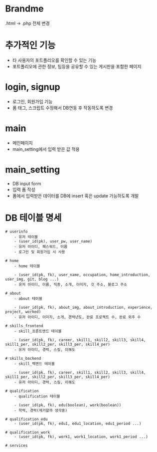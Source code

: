 ﻿# Brandme
.html -> .php 전체 변경


# 추가적인 기능
- 타 사용자의 포트폴리오를 확인할 수 있는 기능
- 포트폴리오에 관한 정보, 팁등을 공유할 수 있는 게시판을 포함한 페이지


# login, signup
- 로그인, 회원가입 기능
- 폼 태그, 스크립트 수정해서 DB연동 후 작동하도록 변경

# main 
- 메인페이지
- main_setting에서 입력 받은 값 적용

# main_setting
- DB input form
- 입력 폼 작성
- 폼에서 입력받은 데이터를 DB에 insert 혹은 update 가능하도록 개발


# DB 테이블 명세

    # userinfo 
        - 유저 테이블
        - (user_id(pk), user_pw, user_name)
        - 유저 아이디, 패스워드, 이름
        - 로그인 및 회원가입 시 사용

    # home 
        - home 테이블

        - (user_id(pk, fk), user_name, occupation, home_introduction, user_img, git, blog ...)
        - 유저 아이디, 이름, 직종, 소개, 이미지, 깃 주소, 블로그 주소

    # about 
        - about 테이블

        - (user_id(pk, fk), about_img, about_introduction, experience, project, worked)
        - 유저 아이디, 이미지, 소개, 경력년도, 완료 프로젝트 수, 완료 외주 수

    # skills_frontend
        - skill_프론트앤드 테이블

        - (user_id(pk, fk), career, skill1, skill2, skill3, skill4, skill1_per, skill2_per, skill3_per, skill4_per)
        - 유저 아이디, 경력, 스킬, 이해도

    # skills_backend
        - skill_백앤드 테이블

        - (user_id(pk, fk), career, skill1, skill2, skill3, skill4, skill1_per, skill2_per, skill3_per, skill4_per)
        - 유저 아이디, 경력, 스킬, 이해도

    # qualification 
        - qualification 테이블

        - (user_id(pk, fk), edu(boolean), work(boolean))
        - 학력, 경력(제거할까 생각중)

    # qualification_edu 
        - (user_id(pk, fk), edu1, edu1_location, edu1_period ...)

    # qualification_work 
        - (user_id(pk, fk), work1, work1_location, work1_period ...)

    # services 







